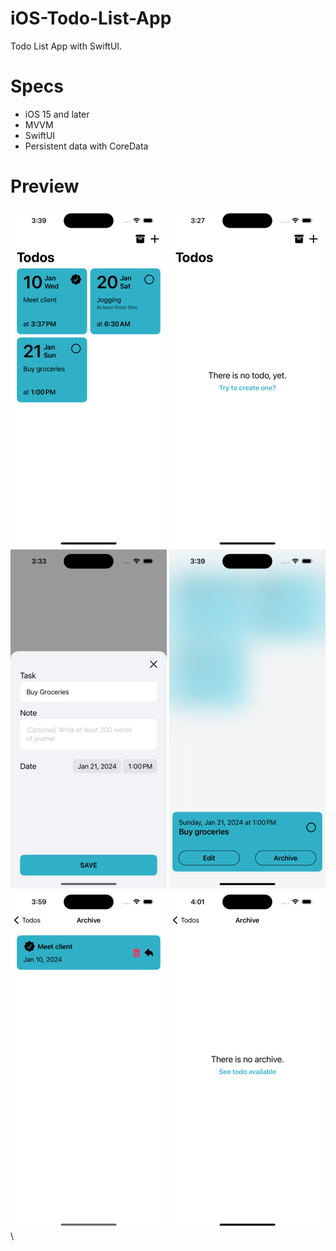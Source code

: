 # iOS-Todo-List-App
Todo List App with SwiftUI.

# Specs
* iOS 15 and later
* MVVM
* SwiftUI
* Persistent data with CoreData

# Preview
![Todos Screen](./Screenshots/1_Todos.png)
![Todos Screen Empty](./Screenshots/2_Todos_Empty.png)\
![Todo Creation Sheet](./Screenshots/3_Todo_Creation.png)
![Todo Preview Popover](./Screenshots/4_Todo_Preview.png)\
![Archive Screen](./Screenshots/5_Archive.png)
![Archive Screen Empty](./Screenshots/6_Archive_Empty.png)\
